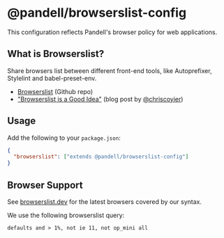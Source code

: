 # @pandell/browserslist-config

This configuration reflects Pandell's browser policy for web applications.

## What is Browserslist?

Share browsers list between different front-end tools, like Autoprefixer, Stylelint and babel-preset-env.

- [Browserslist](https://github.com/browserslist/browserslist) (Github repo)
- ["Browserslist is a Good Idea"](https://css-tricks.com/browserlist-good-idea/) (blog post by [@chriscoyier](https://github.com/chriscoyier))

## Usage

Add the following to your `package.json`:

```json
{
  "browserslist": ["extends @pandell/browserslist-config"]
}
```

## Browser Support

See [browserslist.dev](https://browserslist.dev/?q=ZGVmYXVsdHMgYW5kID4gMSUsIG5vdCBpZSAxMSwgbm90IG9wX21pbmkgYWxs) for the latest browsers covered by our syntax.

We use the following browserslist query:

```text
defaults and > 1%, not ie 11, not op_mini all
```
